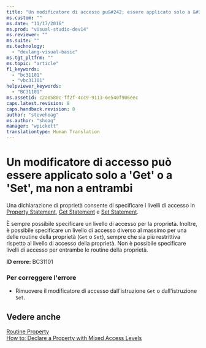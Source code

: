 ```yaml
---
title: "Un modificatore di accesso pu&#242; essere applicato solo a &#39;Get&#39; o a &#39;Set&#39;, ma non a entrambi | Microsoft Docs"
ms.custom: ""
ms.date: "11/17/2016"
ms.prod: "visual-studio-dev14"
ms.reviewer: ""
ms.suite: ""
ms.technology: 
  - "devlang-visual-basic"
ms.tgt_pltfrm: ""
ms.topic: "article"
f1_keywords: 
  - "bc31101"
  - "vbc31101"
helpviewer_keywords: 
  - "BC31101"
ms.assetid: c2a0580c-ff2f-4cc9-9113-6e540f906eec
caps.latest.revision: 8
caps.handback.revision: 8
author: "stevehoag"
ms.author: "shoag"
manager: "wpickett"
translationtype: Human Translation
---
```

# Un modificatore di accesso pu&#242; essere applicato solo a &#39;Get&#39; o a &#39;Set&#39;, ma non a entrambi
Una dichiarazione di proprietà consente di specificare i livelli di accesso in [Property Statement](../../visual-basic/language-reference/statements/property-statement.md), [Get Statement](../../visual-basic/language-reference/statements/get-statement.md) e [Set Statement](../../visual-basic/language-reference/statements/set-statement.md).  
  
 È sempre possibile specificare un livello di accesso per la proprietà. Inoltre, è possibile specificare un livello di accesso diverso al massimo per una delle routine della proprietà \(`Get` o `Set`\), sempre che sia più restrittiva rispetto al livello di accesso della proprietà. Non è possibile specificare livelli di accesso per entrambe le routine della proprietà.  
  
 **ID errore:** BC31101  
  
### Per correggere l'errore  
  
-   Rimuovere il modificatore di accesso dall'istruzione `Get` o dall'istruzione `Set`.  
  
## Vedere anche  
 [Routine Property](../../visual-basic/programming-guide/language-features/procedures/property-procedures.md)   
 [How to: Declare a Property with Mixed Access Levels](../../visual-basic/programming-guide/language-features/procedures/how-to-declare-a-property-with-mixed-access-levels.md)